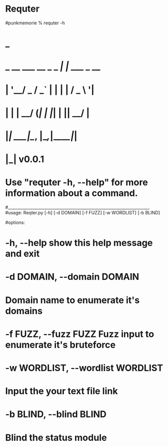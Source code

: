 # Requter

#punkmemorie % requter -h                                                                         
#                                  _                        
#             _ __ ___  __ _ _   _| |_ ___ _ __             
#            | '__/ _ \/ _` | | | | __/ _ \ '__|            
#            | | |  __/ (_| | |_| | ||  __/ |               
#            |_|  \___|\__, |\__,_|\__\___|_|               
#                         |_|                v0.0.1         
#            Use "requter -h, --help" for more information about a command.                                               
#______________________________________________________________________
#usage: Reqter.py [-h] [-d DOMAIN] [-f FUZZ] [-w WORDLIST] [-b BLIND]

#options:
#  -h, --help            show this help message and exit
#  -d DOMAIN, --domain DOMAIN
#                        Domain name to enumerate it's domains
#  -f FUZZ, --fuzz FUZZ  Fuzz input to enumerate it's bruteforce
#  -w WORDLIST, --wordlist WORDLIST
#                        Input the your text file link
#  -b BLIND, --blind BLIND
#                        Blind the status module
